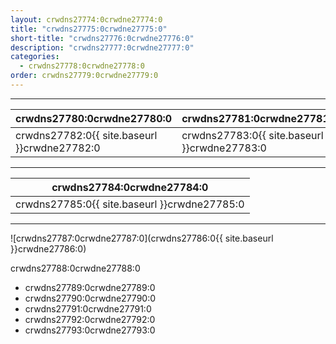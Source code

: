 ```yaml
---
layout: crwdns27774:0crwdne27774:0
title: "crwdns27775:0crwdne27775:0"
short-title: "crwdns27776:0crwdne27776:0"
description: "crwdns27777:0crwdne27777:0"
categories:
  - crwdns27778:0crwdne27778:0
order: crwdns27779:0crwdne27779:0
---
```

<hr />

| crwdns27780:0crwdne27780:0                   | crwdns27781:0crwdne27781:0                   |
| -------------------------------------------- | -------------------------------------------- |
| crwdns27782:0{{ site.baseurl }}crwdne27782:0 | crwdns27783:0{{ site.baseurl }}crwdne27783:0 |

<hr />

| crwdns27784:0crwdne27784:0                   |
| -------------------------------------------- |
| crwdns27785:0{{ site.baseurl }}crwdne27785:0 |

<hr />

![crwdns27787:0crwdne27787:0](crwdns27786:0{{ site.baseurl }}crwdne27786:0)

crwdns27788:0crwdne27788:0

- crwdns27789:0crwdne27789:0
- crwdns27790:0crwdne27790:0
- crwdns27791:0crwdne27791:0
- crwdns27792:0crwdne27792:0
- crwdns27793:0crwdne27793:0